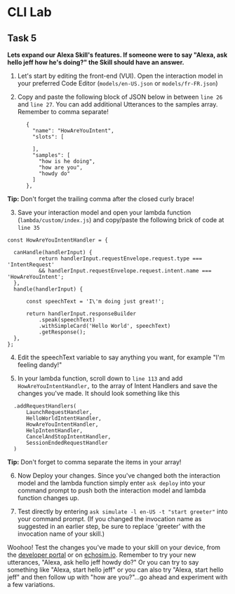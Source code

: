 # CLI Lab
## Task 5

  **Lets expand our Alexa Skill's features. If someone were to say "Alexa, ask hello jeff how he's doing?" the Skill should have an answer.**

1. Let's start by editing the front-end (VUI). Open the interaction model in your preferred Code Editor (`models/en-US.json` or `models/fr-FR.json`)

2. Copy and paste the following block of JSON below in between `line 26` and `line 27`. You can add additional Utterances to the samples array. Remember to comma separate!

  ```
        {
          "name": "HowAreYouIntent",
          "slots": [

          ],
          "samples": [
            "how is he doing",
            "how are you",
            "howdy do"
          ]
        },
   ```
**Tip:** Don't forget the trailing comma after the closed curly brace!

3. Save your interaction model and open your lambda function (`lambda/custom/index.js`) and copy/paste the following brick of code at `line 35`

  ```
const HowAreYouIntentHandler = {

	canHandle(handlerInput) {
    		return handlerInput.requestEnvelope.request.type === 'IntentRequest'
      		&& handlerInput.requestEnvelope.request.intent.name === 'HowAreYouIntent';
	},
	handle(handlerInput) {

		const speechText = 'I\'m doing just great!';

		return handlerInput.responseBuilder
			.speak(speechText)
			.withSimpleCard('Hello World', speechText)
			.getResponse();
	},
};
  ```
4. Edit the  speechText variable to say anything you want, for example "I\'m feeling dandy!"

5. In your lambda function, scroll down to `line 113` and add `HowAreYouIntentHandler,` to the array of Intent Handlers and save the changes you've made. It should look something like this

  ```
    .addRequestHandlers(
	    LaunchRequestHandler,
	    HelloWorldIntentHandler,
	    HowAreYouIntentHandler,
	    HelpIntentHandler,
	    CancelAndStopIntentHandler,
	    SessionEndedRequestHandler
    )
  ```
  **Tip:** Don't forget to comma separate the items in your array!
  
6. Now Deploy your changes. Since you've changed both the interaction model and the lambda function simply enter `ask deploy` into your command prompt to push both the interaction model and lambda function changes up.

7. Test directly by entering `ask simulate -l en-US -t "start greeter"` into your command prompt.  (If you changed the invocation name as suggested in an earlier step, be sure to replace 'greeter' with the invocation name of your skill.)

  Woohoo! Test the changes you've made to your skill on your device, from the [developer portal](https://developer.amazon.com/alexa/console/ask) or on [echosim.io](https://www.echosim.io). Remember to try your new utterances, "Alexa, ask hello jeff howdy do?" Or you can try to say something like "Alexa, start hello jeff" or you can also try "Alexa, start hello jeff" and then follow up with "how are you?"...go ahead and experiment with a few variations.

